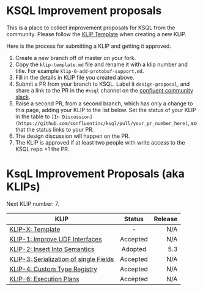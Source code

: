 # KSQL Improvement proposals

This is a place to collect improvement proposals for KSQL from the community. Please follow the [KLIP Template](klip-template.md) when creating a new KLIP.

Here is the process for submitting a KLIP and getting it approved.

1. Create a new branch off of master on your fork.
1. Copy the `klip-template.md` file and rename it with a klip number and title. For example `klip-0-add-protobuf-support.md`.
1. Fill in the details in KLIP file you created above.
1. Submit a PR from your branch to KSQL. Label it `design-proposal`, and share a link to the PR in the `#ksql` channel on the [confluent community slack](https://slackpass.io/confluentcommunity).
1. Raise a second PR, from a second branch, which has only a change to this page, adding your KLIP to the list below. Set
the status of your KLIP in the table to `[In Discussion](https://github.com/confluentinc/ksql/pull/your_pr_number_here)`, so that the status links to your PR.
1. The design discussion will happen on the PR.
1. The KLIP is approved if at least two people with write access to the KSQL repo +1 the PR.

# KsqL Improvement Proposals (aka KLIPs)

Next KLIP number: 7.

| KLIP                                                                               | Status         | Release |
|------------------------------------------------------------------------------------|:--------------:| ------: |
| [KLIP-X: Template](klip-template.md)                                               | -              | N/A     |
| [KLIP-1: Improve UDF Interfaces](klip-1-improve-udf-interfaces.md)                 | Accepted       | N/A     |
| [KLIP-2: Insert Into Semantics](klip-2-produce-data.md)                            | Adopted        | 5.3     |
| [KLIP-3: Serialization of single Fields](klip-3-serialization-of-single-fields.md) | Accepted       | N/A     |
| [KLIP-4: Custom Type Registry](klip-4-custom-types.md)                             | Accepted       | N/A     |
| [KLIP-6: Execution Plans](klip-6-execution-plans.md)                               | Accepted       | N/A     |
